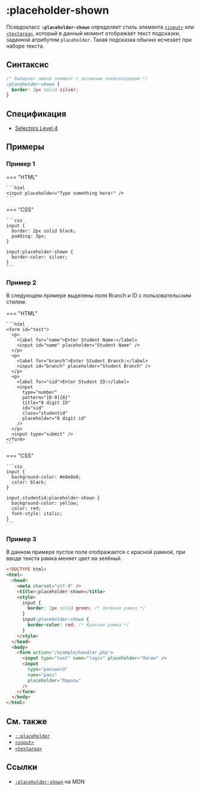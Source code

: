 # :placeholder-shown

Псевдокласс **`:placeholder-shown`** определяет стиль элемента [`<input>`](/html/input/) или [`<textarea>`](/html/textarea/), который в данный момент отображает текст подсказки, заданной атрибутом `placeholder`. Такая подсказка обычно исчезает при наборе текста.

## Синтаксис

```css
/* Выбирает любой элемент с активным плейсхолдером */
:placeholder-shown {
  border: 2px solid silver;
}
```

## Спецификация

- [Selectors Level 4](https://drafts.csswg.org/selectors-4/#placeholder)

## Примеры

### Пример 1

=== "HTML"

    ```html
    <input placeholder="Type something here!" />
    ```

=== "CSS"

    ```css
    input {
      border: 2px solid black;
      padding: 3px;
    }

    input:placeholder-shown {
      border-color: silver;
    }
    ```

### Пример 2

В следующем примере выделены поля Branch и ID с пользовательским стилем.

=== "HTML"

    ```html
    <form id="test">
      <p>
        <label for="name">Enter Student Name:</label>
        <input id="name" placeholder="Student Name" />
      </p>
      <p>
        <label for="branch">Enter Student Branch:</label>
        <input id="branch" placeholder="Student Branch" />
      </p>
      <p>
        <label for="sid">Enter Student ID:</label>
        <input
          type="number"
          pattern="[0-9]{8}"
          title="8 digit ID"
          id="sid"
          class="studentid"
          placeholder="8 digit id"
        />
      </p>
      <input type="submit" />
    </form>
    ```

=== "CSS"

    ```css
    input {
      background-color: #e8e8e8;
      color: black;
    }

    input.studentid:placeholder-shown {
      background-color: yellow;
      color: red;
      font-style: italic;
    }
    ```

### Пример 3

В данном примере пустое поле отображается с красной рамкой, при вводе текста рамка меняет цвет на зелёный.

```html
<!DOCTYPE html>
<html>
  <head>
    <meta charset="utf-8" />
    <title>:placeholder-shown</title>
    <style>
      input {
        border: 1px solid green; /* Зелёная рамка */
      }
      input:placeholder-shown {
        border-color: red; /* Красная рамка */
      }
    </style>
  </head>
  <body>
    <form action="/example/handler.php">
      <input type="text" name="login" placeholder="Логин" />
      <input
        type="password"
        name="pass"
        placeholder="Пароль"
      />
    </form>
  </body>
</html>
```

## См. также

- [`::placeholder`](placeholder.md)
- [`<input>`](/html/input/)
- [`<textarea>`](/html/textarea/)

## Ссылки

- [`:placeholder-shown`](https://developer.mozilla.org/ru/docs/Web/CSS/:placeholder-shown) на MDN
